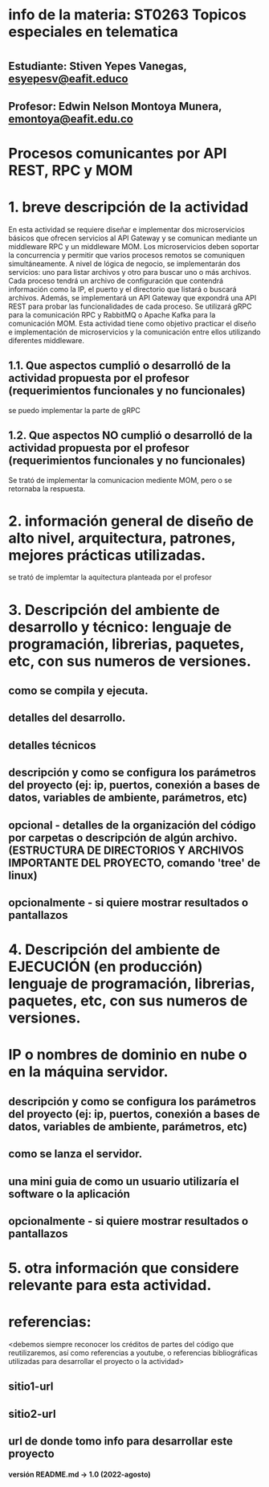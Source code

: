 # info de la materia: ST0263 Topicos especiales en telematica
#
## Estudiante: Stiven Yepes Vanegas, esyepesv@eafit.educo
## Profesor: Edwin Nelson Montoya Munera, emontoya@eafit.edu.co
#
#  Procesos comunicantes por API REST, RPC y MOM
#
# 1. breve descripción de la actividad

En esta actividad se requiere diseñar e implementar dos microservicios básicos que ofrecen servicios al API Gateway y se comunican mediante un middleware RPC y un middleware MOM. Los microservicios deben soportar la concurrencia y permitir que varios procesos remotos se comuniquen simultáneamente. A nivel de lógica de negocio, se implementarán dos servicios: uno para listar archivos y otro para buscar uno o más archivos. Cada proceso tendrá un archivo de configuración que contendrá información como la IP, el puerto y el directorio que listará o buscará archivos. Además, se implementará un API Gateway que expondrá una API REST para probar las funcionalidades de cada proceso. Se utilizará gRPC para la comunicación RPC y RabbitMQ o Apache Kafka para la comunicación MOM. Esta actividad tiene como objetivo practicar el diseño e implementación de microservicios y la comunicación entre ellos utilizando diferentes middleware.


## 1.1. Que aspectos cumplió o desarrolló de la actividad propuesta por el profesor (requerimientos funcionales y no funcionales)
se puedo implementar la parte de gRPC

## 1.2. Que aspectos NO cumplió o desarrolló de la actividad propuesta por el profesor (requerimientos funcionales y no funcionales)
Se trató de implementar la comunicacion mediente MOM, pero o se retornaba la respuesta.

# 2. información general de diseño de alto nivel, arquitectura, patrones, mejores prácticas utilizadas.
se trató de implemtar la aquitectura planteada por el profesor 


# 3. Descripción del ambiente de desarrollo y técnico: lenguaje de programación, librerias, paquetes, etc, con sus numeros de versiones.

## como se compila y ejecuta.
## detalles del desarrollo.
## detalles técnicos
## descripción y como se configura los parámetros del proyecto (ej: ip, puertos, conexión a bases de datos, variables de ambiente, parámetros, etc)
## opcional - detalles de la organización del código por carpetas o descripción de algún archivo. (ESTRUCTURA DE DIRECTORIOS Y ARCHIVOS IMPORTANTE DEL PROYECTO, comando 'tree' de linux)
## 
## opcionalmente - si quiere mostrar resultados o pantallazos 

# 4. Descripción del ambiente de EJECUCIÓN (en producción) lenguaje de programación, librerias, paquetes, etc, con sus numeros de versiones.

# IP o nombres de dominio en nube o en la máquina servidor.

## descripción y como se configura los parámetros del proyecto (ej: ip, puertos, conexión a bases de datos, variables de ambiente, parámetros, etc)

## como se lanza el servidor.

## una mini guia de como un usuario utilizaría el software o la aplicación

## opcionalmente - si quiere mostrar resultados o pantallazos 

# 5. otra información que considere relevante para esta actividad.

# referencias:
<debemos siempre reconocer los créditos de partes del código que reutilizaremos, así como referencias a youtube, o referencias bibliográficas utilizadas para desarrollar el proyecto o la actividad>
## sitio1-url 
## sitio2-url
## url de donde tomo info para desarrollar este proyecto

#### versión README.md -> 1.0 (2022-agosto)
